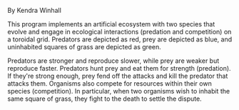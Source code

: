 By Kendra Winhall

This program implements an artificial ecosystem with two species that evolve and engage in ecological interactions (predation and competition) on a toroidal grid. Predators are depicted as red, prey are depicted as blue, and uninhabited squares of grass are depicted as green.

Predators are stronger and reproduce slower, while prey are weaker but reproduce faster. Predators hunt prey and eat them for strength (predation). If they're strong enough, prey fend off the attacks and kill the predator that attacks them. Organisms also compete for resources within their own species (competition). In particular, when two organisms wish to inhabit the same square of grass, they fight to the death to settle the dispute.
